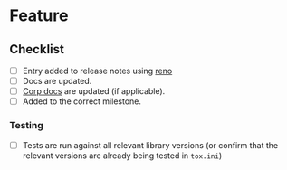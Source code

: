 # Feature
<!-- Please add a brief description of the feature -->

## Checklist
- [ ] Entry added to release notes using [reno](https://docs.openstack.org/reno/latest/user/usage.html)
- [ ] Docs are updated.
- [ ] [Corp docs](https://github.com/Datadog/documentation) are updated (if applicable).
- [ ] Added to the correct milestone.

### Testing
- [ ] Tests are run against all relevant library versions (or confirm that the relevant versions are already being tested in `tox.ini`)

